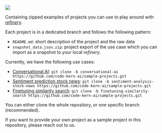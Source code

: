 ![](https://uploads-ssl.webflow.com/61e47fafb12bd56b40022a49/62cdbe6640dc8cc0c07ae392_Thumbnail%20sample-projects.png)

Containing zipped examples of projects you can use to play around with [*refinery*](https://github.com/code-kern-ai/refinery).

Each project is in a dedicated branch and follows the following pattern:
- `README.md`: short description of the project and the raw data
- `snapshot_data.json.zip`: project export of the use case which you can import as a snapshot to your local *refinery*.

Currently, we have the following use cases:
- [Conversational AI](https://github.com/code-kern-ai/sample-projects/tree/conversational-ai): `git clone -b conversational-ai https://github.com/code-kern-ai/sample-projects.git`
- [Sentiment prediction stock news](https://github.com/code-kern-ai/sample-projects/tree/sentiment-analysis-stock-news): `git clone -b sentiment-analysis-stock-news https://github.com/code-kern-ai/sample-projects.git`
- [Finetuning similarity search](https://github.com/code-kern-ai/sample-projects/tree/finetuning-similarity-search): `git clone -b finetuning-similarity-search https://github.com/code-kern-ai/sample-projects.git`

You can either clone the whole repository, or one specific branch (recommended).

If you want to provide your own project as a sample project in this repository, please reach out to us.
